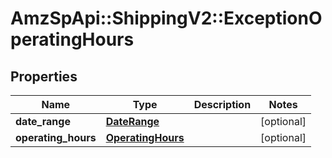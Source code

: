 # AmzSpApi::ShippingV2::ExceptionOperatingHours

## Properties
Name | Type | Description | Notes
------------ | ------------- | ------------- | -------------
**date_range** | [**DateRange**](DateRange.md) |  | [optional] 
**operating_hours** | [**OperatingHours**](OperatingHours.md) |  | [optional] 

